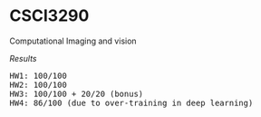 # CSCI3290
Computational Imaging and vision

*Results*
<pre>
HW1: 100/100  
HW2: 100/100 
HW3: 100/100 + 20/20 (bonus)
HW4: 86/100 (due to over-training in deep learning)
</pre>
